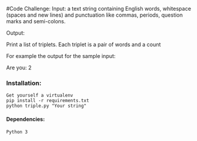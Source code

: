 #Code Challenge:
Input:
a text string containing English words, whitespace (spaces and new lines) and punctuation
like commas, periods, question marks and semi-colons.

Output:

Print a list of triplets. Each triplet is a pair of words and a count

For example the output for the sample input:

Are you: 2


### Installation:

    Get yourself a virtualenv
    pip install -r requirements.txt
    python triple.py "Your string"

#### Dependencies:
    
    Python 3
